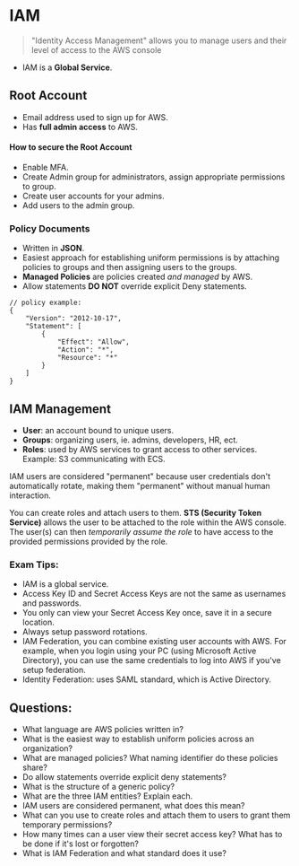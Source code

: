 # IAM

> "Identity Access Management" allows you to manage users and their level of access to the AWS console

- IAM is a **Global Service**.

## Root Account

- Email address used to sign up for AWS.
- Has **full admin access** to AWS.

#### How to secure the Root Account

- Enable MFA.
- Create Admin group for administrators, assign appropriate permissions to group.
- Create user accounts for your admins.
- Add users to the admin group.

### Policy Documents

- Written in **JSON**.
- Easiest approach for establishing uniform permissions is by attaching policies to groups and then assigning users to the groups.
- **Managed Policies** are policies created _and managed_ by AWS.
- Allow statements **DO NOT** override explicit Deny statements.

```
// policy example:
{
    "Version": "2012-10-17",
    "Statement": [
        {
            "Effect": "Allow",
            "Action": "*",
            "Resource": "*"
        }
    ]
}
```

## IAM Management

- **User**: an account bound to unique users.
- **Groups**: organizing users, ie. admins, developers, HR, ect.
- **Roles**: used by AWS services to grant access to other services. Example: S3 communicating with ECS.

IAM users are considered "permanent" because user credentials don't automatically rotate, making them "permanent" without manual human interaction.

You can create roles and attach users to them. **STS (Security Token Service)** allows the user to be attached to the role within the AWS console. The user(s) can then _temporarily assume the role_ to have access to the provided permissions provided by the role.

### Exam Tips:

- IAM is a global service.
- Access Key ID and Secret Access Keys are not the same as usernames and passwords.
- You only can view your Secret Access Key once, save it in a secure location.
- Always setup password rotations.
- IAM Federation, you can combine existing user accounts with AWS. For example, when you login using your PC (using Microsoft Active Directory), you can use the same credentials to log into AWS if you've setup federation.
- Identity Federation: uses SAML standard, which is Active Directory.

## Questions:

- What language are AWS policies written in?
- What is the easiest way to establish uniform policies across an organization?
- What are managed policies? What naming identifier do these policies share?
- Do allow statements override explicit deny statements?
- What is the structure of a generic policy?
- What are the three IAM entities? Explain each.
- IAM users are considered permanent, what does this mean?
- What can you use to create roles and attach them to users to grant them temporary permissions?
- How many times can a user view their secret access key? What has to be done if it's lost or forgotten?
- What is IAM Federation and what standard does it use?
